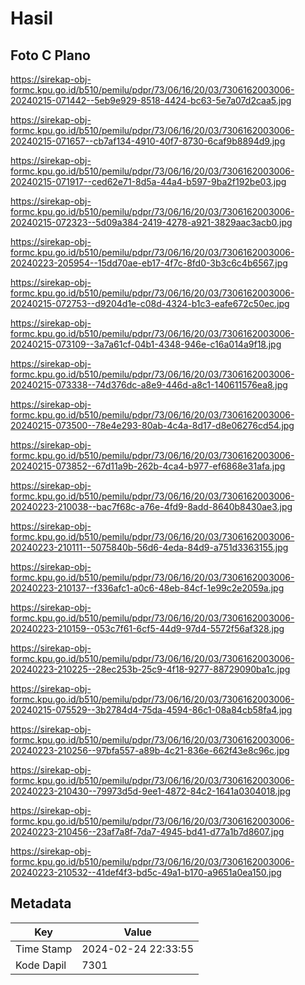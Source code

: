 # Hasil

## Foto C Plano

https://sirekap-obj-formc.kpu.go.id/b510/pemilu/pdpr/73/06/16/20/03/7306162003006-20240215-071442--5eb9e929-8518-4424-bc63-5e7a07d2caa5.jpg

https://sirekap-obj-formc.kpu.go.id/b510/pemilu/pdpr/73/06/16/20/03/7306162003006-20240215-071657--cb7af134-4910-40f7-8730-6caf9b8894d9.jpg

https://sirekap-obj-formc.kpu.go.id/b510/pemilu/pdpr/73/06/16/20/03/7306162003006-20240215-071917--ced62e71-8d5a-44a4-b597-9ba2f192be03.jpg

https://sirekap-obj-formc.kpu.go.id/b510/pemilu/pdpr/73/06/16/20/03/7306162003006-20240215-072323--5d09a384-2419-4278-a921-3829aac3acb0.jpg

https://sirekap-obj-formc.kpu.go.id/b510/pemilu/pdpr/73/06/16/20/03/7306162003006-20240223-205954--15dd70ae-eb17-4f7c-8fd0-3b3c6c4b6567.jpg

https://sirekap-obj-formc.kpu.go.id/b510/pemilu/pdpr/73/06/16/20/03/7306162003006-20240215-072753--d9204d1e-c08d-4324-b1c3-eafe672c50ec.jpg

https://sirekap-obj-formc.kpu.go.id/b510/pemilu/pdpr/73/06/16/20/03/7306162003006-20240215-073109--3a7a61cf-04b1-4348-946e-c16a014a9f18.jpg

https://sirekap-obj-formc.kpu.go.id/b510/pemilu/pdpr/73/06/16/20/03/7306162003006-20240215-073338--74d376dc-a8e9-446d-a8c1-140611576ea8.jpg

https://sirekap-obj-formc.kpu.go.id/b510/pemilu/pdpr/73/06/16/20/03/7306162003006-20240215-073500--78e4e293-80ab-4c4a-8d17-d8e06276cd54.jpg

https://sirekap-obj-formc.kpu.go.id/b510/pemilu/pdpr/73/06/16/20/03/7306162003006-20240215-073852--67d11a9b-262b-4ca4-b977-ef6868e31afa.jpg

https://sirekap-obj-formc.kpu.go.id/b510/pemilu/pdpr/73/06/16/20/03/7306162003006-20240223-210038--bac7f68c-a76e-4fd9-8add-8640b8430ae3.jpg

https://sirekap-obj-formc.kpu.go.id/b510/pemilu/pdpr/73/06/16/20/03/7306162003006-20240223-210111--5075840b-56d6-4eda-84d9-a751d3363155.jpg

https://sirekap-obj-formc.kpu.go.id/b510/pemilu/pdpr/73/06/16/20/03/7306162003006-20240223-210137--f336afc1-a0c6-48eb-84cf-1e99c2e2059a.jpg

https://sirekap-obj-formc.kpu.go.id/b510/pemilu/pdpr/73/06/16/20/03/7306162003006-20240223-210159--053c7f61-6cf5-44d9-97d4-5572f56af328.jpg

https://sirekap-obj-formc.kpu.go.id/b510/pemilu/pdpr/73/06/16/20/03/7306162003006-20240223-210225--28ec253b-25c9-4f18-9277-88729090ba1c.jpg

https://sirekap-obj-formc.kpu.go.id/b510/pemilu/pdpr/73/06/16/20/03/7306162003006-20240215-075529--3b2784d4-75da-4594-86c1-08a84cb58fa4.jpg

https://sirekap-obj-formc.kpu.go.id/b510/pemilu/pdpr/73/06/16/20/03/7306162003006-20240223-210256--97bfa557-a89b-4c21-836e-662f43e8c96c.jpg

https://sirekap-obj-formc.kpu.go.id/b510/pemilu/pdpr/73/06/16/20/03/7306162003006-20240223-210430--79973d5d-9ee1-4872-84c2-1641a0304018.jpg

https://sirekap-obj-formc.kpu.go.id/b510/pemilu/pdpr/73/06/16/20/03/7306162003006-20240223-210456--23af7a8f-7da7-4945-bd41-d77a1b7d8607.jpg

https://sirekap-obj-formc.kpu.go.id/b510/pemilu/pdpr/73/06/16/20/03/7306162003006-20240223-210532--41def4f3-bd5c-49a1-b170-a9651a0ea150.jpg


## Metadata

| Key        | Value               |
| ---------- | ------------------- |
| Time Stamp | 2024-02-24 22:33:55 |
| Kode Dapil | 7301                |



